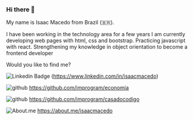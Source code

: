 ### Hi there 👋

My name is Isaac Macedo from Brazil (🇧🇷).

I have been working in the technology area for a few years
I am currently developing web pages with html, css and bootstrap.
Practicing javascript with react.
Strengthening my knowledge in object orientation to become a frontend developer

Would you like to find me?

![Linkedin Badge](https://img.shields.io/badge/-LinkedIn-blue?style=flat-square&logo=Linkedin&logoColor=white&link=https://www.linkedin.com/in/isaacmacedo)
(https://www.linkedin.com/in/isaacmacedo)

![github](https://img.shields.io/badge/GitHub-000000?style=for-the-badge&logo=GitHub&logoColor=white)
https://github.com/improgram/economia

![github](https://img.shields.io/badge/GitHub-000000?style=for-the-badge&logo=GitHub&logoColor=white)
https://github.com/improgram/casadocodigo

![About.me](https://img.shields.io/badge/-About.me-000000?style=for-the-badge&logo=GitHub&logoColor=white)
https://about.me/isaacmacedo

<!--
**improgram/improgram** is a ✨ _special_ ✨ repository because its `README.md` (this file) appears on your GitHub profile.

Here are some ideas to get you started:

- 🔭 I’m currently working on ...
- 🌱 I’m currently learning ...
- 👯 I’m looking to collaborate on ...
- 🤔 I’m looking for help with ...
- 💬 Ask me about ...
- 📫 How to reach me: ...
- 😄 Pronouns: ...
- ⚡ Fun fact: ...
-->
